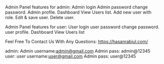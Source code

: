
Admin Panel features for admin:
Admin login
Admin password change password.
Admin profile.
Dashboard View
Users list.
Add new user with role.
Edit & save user.
Delete user.

Admin Panel features for user:
User login
user password change password.
user profile.
Dashboard View
Users list

Feel Free To Contact Us With Any Questions: https://hasanrabiul.com/

admin:
Admin username:admin@gmail.com 
Admin pass: admin@12345
user:
user username:user@gmail.com
Admin pass: user@12345
